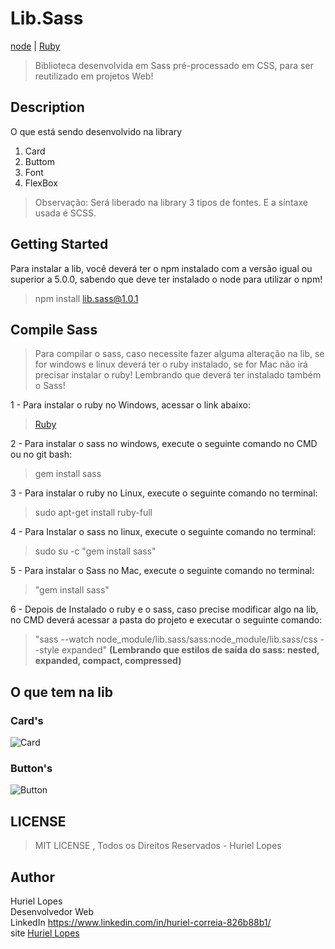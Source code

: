 # Lib.Sass

[node](https://nodejs.org/en/) | [Ruby](https://www.ruby-lang.org/pt/downloads/)

> Biblioteca desenvolvida em Sass pré-processado em CSS, para ser reutilizado em projetos Web!

## Description

O que está sendo desenvolvido na library

<ol>
	<li>Card</li>
	<li>Buttom</li>
	<li>Font</li>
	<li>FlexBox</li>
</ol>

> Observação: Será liberado na library 3 tipos de fontes. E a sintaxe usada é SCSS.

## Getting Started

Para instalar a lib, você deverá ter o npm instalado com a versão igual ou superior a 5.0.0, sabendo que deve ter instalado o node para utilizar o npm!

> npm install lib.sass@1.0.1

## Compile Sass

> Para compilar o sass, caso necessite fazer alguma alteração na lib, se for windows e linux deverá ter o ruby instalado, se for Mac não irá precisar instalar o ruby! Lembrando que deverá ter instalado também o Sass!

1 - Para instalar o ruby no Windows, acessar o link abaixo: 
	
>	[Ruby](https://www.ruby-lang.org/pt/downloads/)

2 - Para instalar o sass no windows, execute o seguinte comando no CMD ou no git bash:

>	gem install sass

3 - Para instalar o ruby no Linux, execute o seguinte comando no terminal:
	
>	sudo apt-get install ruby-full

4 - Para Instalar o sass no linux, execute o seguinte comando no terminal: 

>	sudo su -c "gem install sass"

5 - Para instalar o Sass no Mac, execute o seguinte comando no terminal: 

>	"gem install sass"

6 - Depois de Instalado o ruby e o sass, caso precise modificar algo na lib, no CMD deverá acessar a pasta do projeto e executar o seguinte comando: 

>	"sass --watch node_module/lib.sass/sass:node_module/lib.sass/css --style expanded" <strong>(Lembrando que estilos de saída do sass: nested, expanded, compact, compressed)</strong>

## O que tem na lib

### Card's

![Card](http://cdn.lopes.tech/card.JPG)

### Button's

![Button](http://cdn.lopes.tech/buttons.JPG)

## LICENSE

> MIT LICENSE , Todos os Direitos Reservados - Huriel Lopes

## Author

Huriel Lopes <br />
Desenvolvedor Web <br />
LinkedIn <a href="https://www.linkedin.com/in/huriel-correia-826b88b1/" target="_blank">https://www.linkedin.com/in/huriel-correia-826b88b1/</a> <br />
site [Huriel Lopes](https://huriellopes.github.io)